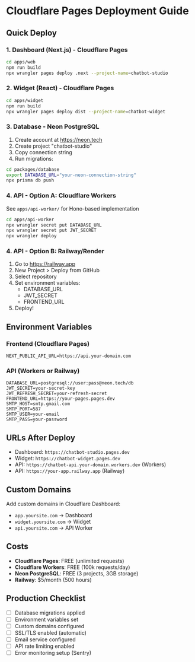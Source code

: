 # Cloudflare Pages Deployment Guide

## Quick Deploy

### 1. Dashboard (Next.js) - Cloudflare Pages

```bash
cd apps/web
npm run build
npx wrangler pages deploy .next --project-name=chatbot-studio
```

### 2. Widget (React) - Cloudflare Pages

```bash
cd apps/widget
npm run build
npx wrangler pages deploy dist --project-name=chatbot-widget
```

### 3. Database - Neon PostgreSQL

1. Create account at https://neon.tech
2. Create project "chatbot-studio"
3. Copy connection string
4. Run migrations:
```bash
cd packages/database
export DATABASE_URL="your-neon-connection-string"
npx prisma db push
```

### 4. API - Option A: Cloudflare Workers

See `apps/api-worker/` for Hono-based implementation

```bash
cd apps/api-worker
npx wrangler secret put DATABASE_URL
npx wrangler secret put JWT_SECRET
npx wrangler deploy
```

### 4. API - Option B: Railway/Render

1. Go to https://railway.app
2. New Project > Deploy from GitHub
3. Select repository
4. Set environment variables:
   - DATABASE_URL
   - JWT_SECRET
   - FRONTEND_URL
5. Deploy!

## Environment Variables

### Frontend (Cloudflare Pages)
```
NEXT_PUBLIC_API_URL=https://api.your-domain.com
```

### API (Workers or Railway)
```
DATABASE_URL=postgresql://user:pass@neon.tech/db
JWT_SECRET=your-secret-key
JWT_REFRESH_SECRET=your-refresh-secret
FRONTEND_URL=https://your-pages.pages.dev
SMTP_HOST=smtp.gmail.com
SMTP_PORT=587
SMTP_USER=your-email
SMTP_PASS=your-password
```

## URLs After Deploy

- Dashboard: `https://chatbot-studio.pages.dev`
- Widget: `https://chatbot-widget.pages.dev`
- API: `https://chatbot-api.your-domain.workers.dev` (Workers)
- API: `https://your-app.railway.app` (Railway)

## Custom Domains

Add custom domains in Cloudflare Dashboard:
- `app.yoursite.com` → Dashboard
- `widget.yoursite.com` → Widget
- `api.yoursite.com` → API Worker

## Costs

- **Cloudflare Pages**: FREE (unlimited requests)
- **Cloudflare Workers**: FREE (100k requests/day)
- **Neon PostgreSQL**: FREE (3 projects, 3GB storage)
- **Railway**: $5/month (500 hours)

## Production Checklist

- [ ] Database migrations applied
- [ ] Environment variables set
- [ ] Custom domains configured
- [ ] SSL/TLS enabled (automatic)
- [ ] Email service configured
- [ ] API rate limiting enabled
- [ ] Error monitoring setup (Sentry)
